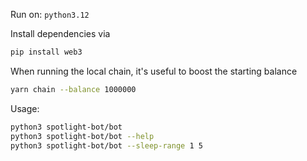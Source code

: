 Run on: `python3.12`

Install dependencies via
```sh
pip install web3
```

When running the local chain, it's useful to boost the starting balance
```sh
yarn chain --balance 1000000
```

Usage:
```sh
python3 spotlight-bot/bot
python3 spotlight-bot/bot --help
python3 spotlight-bot/bot --sleep-range 1 5
```